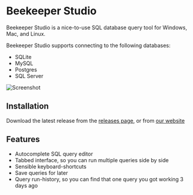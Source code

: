 # Beekeeper Studio

Beekeeper Studio is a nice-to-use SQL database query tool for Windows, Mac, and Linux.

Beekeeper Studio supports connecting to the following databases:

- SQLite
- MySQL
- Postgres
- SQL Server

![Screenshot](https://raw.githubusercontent.com/beekeeper-studio/beekeeper-studio/master/screenshots/main.png)

## Installation

Download the latest release from the [releases page](https://github.com/beekeeper-studio/beekeeper-studio/releases), or from [our website](https://beekeeperstudio.io)

## Features

- Autocomplete SQL query editor
- Tabbed interface, so you can run multiple queries side by side
- Sensible keyboard-shortcuts
- Save queries for later
- Query run-history, so you can find that one query you got working 3 days ago

